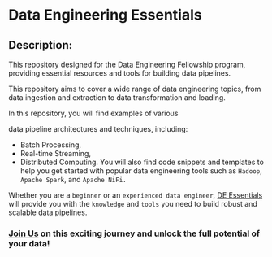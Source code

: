 
# Data Engineering Essentials

## Description:

This repository designed for the Data Engineering Fellowship program, providing essential resources and tools for building data pipelines.

This repository aims to cover a wide range of data engineering topics, from data ingestion and extraction to data transformation and loading.

In this repository, you will find examples of various

data pipeline architectures and techniques, including: 
- Batch Processing, 
- Real-time Streaming,
- Distributed Computing. 
You will also find code snippets and templates to help you get started with popular data engineering tools such as `Hadoop`, `Apache Spark`, and `Apache NiFi.`

Whether you are a `beginner` or an `experienced data engineer`, [DE Essentials](https://github.com/DataOpsEnthusiast/Data_Engineering_Essentials) will provide you with the `knowledge` and `tools` you need to build robust and scalable data pipelines.

### [Join Us](https://github.com/DataOpsEnthusiast) on this exciting journey and unlock the full potential of your data!



